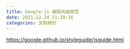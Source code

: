 ```yaml
---
title: Google-js 编程风格规范
date: 2021.12.24 21:29:26
categories: 文档规约
---
```


<https://google.github.io/styleguide/jsguide.html>
